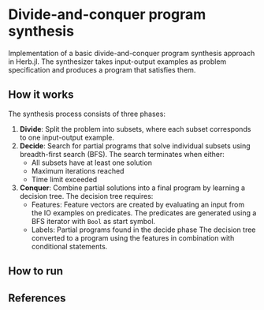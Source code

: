 # Divide-and-conquer program synthesis

Implementation of a basic divide-and-conquer program synthesis approach in Herb.jl. The synthesizer takes input-output examples as problem specification and produces a program that satisfies them.

## How it works

The synthesis process consists of three phases: 

1. **Divide**: Split the problem into subsets, where each subset corresponds to one input-output example.
1. **Decide**: Search for partial programs that solve individual subsets using breadth-first search (BFS). The search terminates when either:
   - All subsets have at least one solution
   - Maximum iterations reached
   - Time limit exceeded
1. **Conquer**: Combine partial solutions into a final program by learning a decision tree. The decision tree requires:
   - Features: Feature vectors are created by evaluating an input from the IO examples on predicates. The predicates are generated using a BFS iterator with `Bool` as start symbol.
   - Labels: Partial programs found in the decide phase
   The decision tree converted to a program using the features in combination with conditional statements.

## How to run

## References
